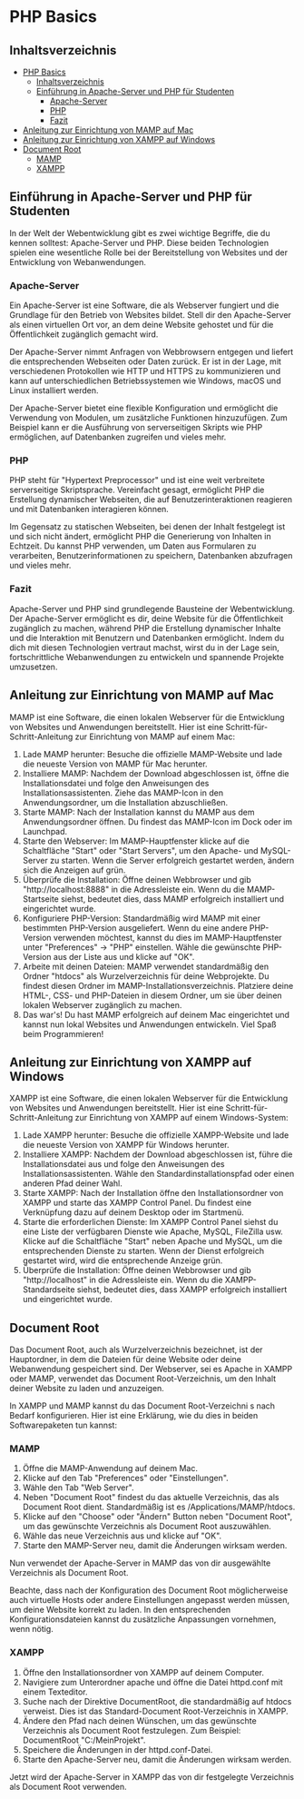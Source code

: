 # PHP Basics

## Inhaltsverzeichnis
- [PHP Basics](#php-basics)
  - [Inhaltsverzeichnis](#inhaltsverzeichnis)
  - [Einführung in Apache-Server und PHP für Studenten](#einführung-in-apache-server-und-php-für-studenten)
    - [Apache-Server](#apache-server)
    - [PHP](#php)
    - [Fazit](#fazit)
- [Anleitung zur Einrichtung von MAMP auf Mac](#anleitung-zur-einrichtung-von-mamp-auf-mac)
- [Anleitung zur Einrichtung von XAMPP auf Windows](#anleitung-zur-einrichtung-von-xampp-auf-windows)
- [Document Root](#document-root)
  - [MAMP](#mamp)
  - [XAMPP](#xampp)

## Einführung in Apache-Server und PHP für Studenten
In der Welt der Webentwicklung gibt es zwei wichtige Begriffe, die du kennen solltest: Apache-Server und PHP. Diese beiden Technologien spielen eine wesentliche Rolle bei der Bereitstellung von Websites und der Entwicklung von Webanwendungen.

### Apache-Server
Ein Apache-Server ist eine Software, die als Webserver fungiert und die Grundlage für den Betrieb von Websites bildet. Stell dir den Apache-Server als einen virtuellen Ort vor, an dem deine Website gehostet und für die Öffentlichkeit zugänglich gemacht wird.

Der Apache-Server nimmt Anfragen von Webbrowsern entgegen und liefert die entsprechenden Webseiten oder Daten zurück. Er ist in der Lage, mit verschiedenen Protokollen wie HTTP und HTTPS zu kommunizieren und kann auf unterschiedlichen Betriebssystemen wie Windows, macOS und Linux installiert werden.

Der Apache-Server bietet eine flexible Konfiguration und ermöglicht die Verwendung von Modulen, um zusätzliche Funktionen hinzuzufügen. Zum Beispiel kann er die Ausführung von serverseitigen Skripts wie PHP ermöglichen, auf Datenbanken zugreifen und vieles mehr.

### PHP
PHP steht für "Hypertext Preprocessor" und ist eine weit verbreitete serverseitige Skriptsprache. Vereinfacht gesagt, ermöglicht PHP die Erstellung dynamischer Webseiten, die auf Benutzerinteraktionen reagieren und mit Datenbanken interagieren können.

Im Gegensatz zu statischen Webseiten, bei denen der Inhalt festgelegt ist und sich nicht ändert, ermöglicht PHP die Generierung von Inhalten in Echtzeit. Du kannst PHP verwenden, um Daten aus Formularen zu verarbeiten, Benutzerinformationen zu speichern, Datenbanken abzufragen und vieles mehr.

### Fazit
Apache-Server und PHP sind grundlegende Bausteine der Webentwicklung. Der Apache-Server ermöglicht es dir, deine Website für die Öffentlichkeit zugänglich zu machen, während PHP die Erstellung dynamischer Inhalte und die Interaktion mit Benutzern und Datenbanken ermöglicht. Indem du dich mit diesen Technologien vertraut machst, wirst du in der Lage sein, fortschrittliche Webanwendungen zu entwickeln und spannende Projekte umzusetzen.

## Anleitung zur Einrichtung von MAMP auf Mac
MAMP ist eine Software, die einen lokalen Webserver für die Entwicklung von Websites und Anwendungen bereitstellt. Hier ist eine Schritt-für-Schritt-Anleitung zur Einrichtung von MAMP auf einem Mac:

1. Lade MAMP herunter: Besuche die offizielle MAMP-Website und lade die neueste Version von MAMP für Mac herunter.
2. Installiere MAMP: Nachdem der Download abgeschlossen ist, öffne die Installationsdatei und folge den Anweisungen des Installationsassistenten. Ziehe das MAMP-Icon in den Anwendungsordner, um die Installation abzuschließen.
3. Starte MAMP: Nach der Installation kannst du MAMP aus dem Anwendungsordner öffnen. Du findest das MAMP-Icon im Dock oder im Launchpad.
4. Starte den Webserver: Im MAMP-Hauptfenster klicke auf die Schaltfläche "Start" oder "Start Servers", um den Apache- und MySQL-Server zu starten. Wenn die Server erfolgreich gestartet werden, ändern sich die Anzeigen auf grün.
5. Überprüfe die Installation: Öffne deinen Webbrowser und gib "http://localhost:8888" in die Adressleiste ein. Wenn du die MAMP-Startseite siehst, bedeutet dies, dass MAMP erfolgreich installiert und eingerichtet wurde.
6. Konfiguriere PHP-Version: Standardmäßig wird MAMP mit einer bestimmten PHP-Version ausgeliefert. Wenn du eine andere PHP-Version verwenden möchtest, kannst du dies im MAMP-Hauptfenster unter "Preferences" -> "PHP" einstellen. Wähle die gewünschte PHP-Version aus der Liste aus und klicke auf "OK".
7. Arbeite mit deinen Dateien: MAMP verwendet standardmäßig den Ordner "htdocs" als Wurzelverzeichnis für deine Webprojekte. Du findest diesen Ordner im MAMP-Installationsverzeichnis. Platziere deine HTML-, CSS- und PHP-Dateien in diesem Ordner, um sie über deinen lokalen Webserver zugänglich zu machen.
8. Das war's! Du hast MAMP erfolgreich auf deinem Mac eingerichtet und kannst nun lokal Websites und Anwendungen entwickeln. Viel Spaß beim Programmieren!

## Anleitung zur Einrichtung von XAMPP auf Windows
XAMPP ist eine Software, die einen lokalen Webserver für die Entwicklung von Websites und Anwendungen bereitstellt. Hier ist eine Schritt-für-Schritt-Anleitung zur Einrichtung von XAMPP auf einem Windows-System:

1. Lade XAMPP herunter: Besuche die offizielle XAMPP-Website und lade die neueste Version von XAMPP für Windows herunter.
2. Installiere XAMPP: Nachdem der Download abgeschlossen ist, führe die Installationsdatei aus und folge den Anweisungen des Installationsassistenten. Wähle den Standardinstallationspfad oder einen anderen Pfad deiner Wahl.
3. Starte XAMPP: Nach der Installation öffne den Installationsordner von XAMPP und starte das XAMPP Control Panel. Du findest eine Verknüpfung dazu auf deinem Desktop oder im Startmenü.
4. Starte die erforderlichen Dienste: Im XAMPP Control Panel siehst du eine Liste der verfügbaren Dienste wie Apache, MySQL, FileZilla usw. Klicke auf die Schaltfläche "Start" neben Apache und MySQL, um die entsprechenden Dienste zu starten. Wenn der Dienst erfolgreich gestartet wird, wird die entsprechende Anzeige grün.
5. Überprüfe die Installation: Öffne deinen Webbrowser und gib "http://localhost" in die Adressleiste ein. Wenn du die XAMPP-Standardseite siehst, bedeutet dies, dass XAMPP erfolgreich installiert und eingerichtet wurde.

## Document Root
Das Document Root, auch als Wurzelverzeichnis bezeichnet, ist der Hauptordner, in dem die Dateien für deine Website oder deine Webanwendung gespeichert sind. Der Webserver, sei es Apache in XAMPP oder MAMP, verwendet das Document Root-Verzeichnis, um den Inhalt deiner Website zu laden und anzuzeigen.

In XAMPP und MAMP kannst du das Document Root-Verzeichni s nach Bedarf konfigurieren. Hier ist eine Erklärung, wie du dies in beiden Softwarepaketen tun kannst:

### MAMP
1. Öffne die MAMP-Anwendung auf deinem Mac.
2. Klicke auf den Tab "Preferences" oder "Einstellungen".
3. Wähle den Tab "Web Server".
4. Neben "Document Root" findest du das aktuelle Verzeichnis, das als Document Root dient. Standardmäßig ist es /Applications/MAMP/htdocs.
5. Klicke auf den "Choose" oder "Ändern" Button neben "Document Root", um das gewünschte Verzeichnis als Document Root auszuwählen.
6. Wähle das neue Verzeichnis aus und klicke auf "OK".
7. Starte den MAMP-Server neu, damit die Änderungen wirksam werden.

Nun verwendet der Apache-Server in MAMP das von dir ausgewählte Verzeichnis als Document Root.

Beachte, dass nach der Konfiguration des Document Root möglicherweise auch virtuelle Hosts oder andere Einstellungen angepasst werden müssen, um deine Website korrekt zu laden. In den entsprechenden Konfigurationsdateien kannst du zusätzliche Anpassungen vornehmen, wenn nötig.

### XAMPP
1. Öffne den Installationsordner von XAMPP auf deinem Computer.
2. Navigiere zum Unterordner apache und öffne die Datei httpd.conf mit einem Texteditor.
3. Suche nach der Direktive DocumentRoot, die standardmäßig auf htdocs verweist. Dies ist das Standard-Document Root-Verzeichnis in XAMPP.
4. Ändere den Pfad nach deinen Wünschen, um das gewünschte Verzeichnis als Document Root festzulegen. Zum Beispiel: DocumentRoot "C:/MeinProjekt".
5. Speichere die Änderungen in der httpd.conf-Datei.
6. Starte den Apache-Server neu, damit die Änderungen wirksam werden.

Jetzt wird der Apache-Server in XAMPP das von dir festgelegte Verzeichnis als Document Root verwenden.